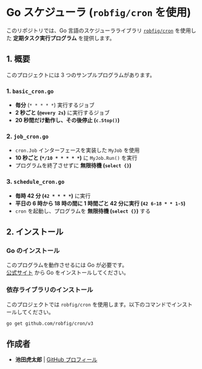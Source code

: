 # Go スケジューラ (`robfig/cron` を使用)

このリポジトリでは、Go 言語のスケジューラライブラリ [`robfig/cron`](https://github.com/robfig/cron) を使用した **定期タスク実行プログラム** を提供します。

## **1. 概要**

このプロジェクトには 3 つのサンプルプログラムがあります。

### **1. `basic_cron.go`**

- **毎分** (`* * * * *`) 実行するジョブ
- **2 秒ごと (`@every 2s`)** に実行するジョブ
- **20 秒間だけ動作し、その後停止 (`c.Stop()`)**

### **2. `job_cron.go`**

- `cron.Job` インターフェースを実装した `MyJob` を使用
- **10 秒ごと (`*/10 * * * * *`)** に `MyJob.Run()` を実行
- プログラムを終了させずに **無限待機 (`select {}`)**

### **3. `schedule_cron.go`**

- **毎時 42 分 (`42 * * * *`)** に実行
- **平日の 6 時から 18 時の間に 1 時間ごと 42 分に実行 (`42 6-18 * * 1-5`)**
- `cron` を起動し、プログラムを **無限待機 (`select {}`)** する

## **2. インストール**

### **Go のインストール**

このプログラムを動作させるには Go が必要です。  
[公式サイト](https://go.dev/doc/install) から Go をインストールしてください。

### **依存ライブラリのインストール**

このプロジェクトでは `robfig/cron` を使用します。以下のコマンドでインストールしてください。

```sh
go get github.com/robfig/cron/v3
```

## 作成者

- **池田虎太郎** | [GitHub プロフィール](https://github.com/kotaroikeda-apl-dev)

